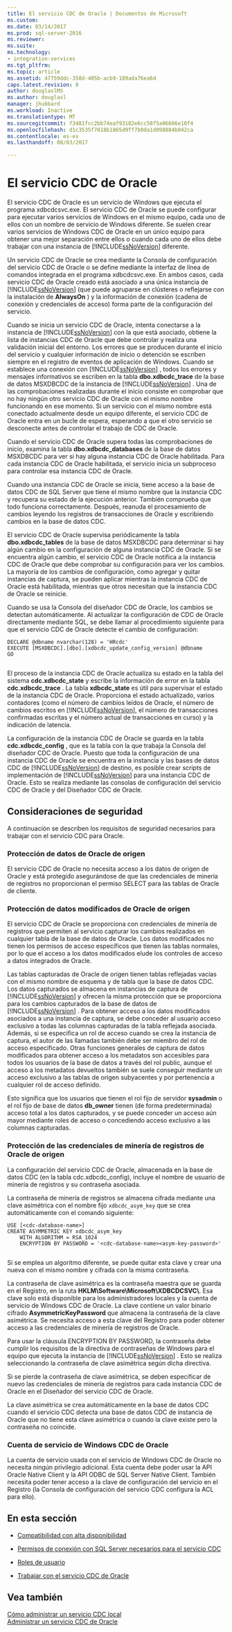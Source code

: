 ```yaml
---
title: El servicio CDC de Oracle | Documentos de Microsoft
ms.custom: 
ms.date: 03/14/2017
ms.prod: sql-server-2016
ms.reviewer: 
ms.suite: 
ms.technology:
- integration-services
ms.tgt_pltfrm: 
ms.topic: article
ms.assetid: 47759ddc-358d-405b-acb9-189ada76ea6d
caps.latest.revision: 8
author: douglaslMS
ms.author: douglasl
manager: jhubbard
ms.workload: Inactive
ms.translationtype: MT
ms.sourcegitcommit: f3481fcc2bb74eaf93182e6cc58f5a06666e10f4
ms.openlocfilehash: d1c3535f7818b1865d9ff7b0da1d098884b042ca
ms.contentlocale: es-es
ms.lasthandoff: 08/03/2017

---
```

# <a name="the-oracle-cdc-service"></a>El servicio CDC de Oracle
  El servicio CDC de Oracle es un servicio de Windows que ejecuta el programa xdbcdcsvc.exe. El servicio CDC de Oracle se puede configurar para ejecutar varios servicios de Windows en el mismo equipo, cada uno de ellos con un nombre de servicio de Windows diferente. Se suelen crear varios servicios de Windows CDC de Oracle en un único equipo para obtener una mejor separación entre ellos o cuando cada uno de ellos debe trabajar con una instancia de [!INCLUDE[ssNoVersion](../../includes/ssnoversion-md.md)] diferente.  
  
 Un servicio CDC de Oracle se crea mediante la Consola de configuración del servicio CDC de Oracle o se define mediante la interfaz de línea de comandos integrada en el programa xdbcdcsvc.exe. En ambos casos, cada servicio CDC de Oracle creado está asociado a una única instancia de [!INCLUDE[ssNoVersion](../../includes/ssnoversion-md.md)] (que puede agruparse en clústeres o reflejarse con la instalación de **AlwaysOn** ) y la información de conexión (cadena de conexión y credenciales de acceso) forma parte de la configuración del servicio.  
  
 Cuando se inicia un servicio CDC de Oracle, intenta conectarse a la instancia de [!INCLUDE[ssNoVersion](../../includes/ssnoversion-md.md)] con la que está asociado, obtiene la lista de instancias CDC de Oracle que debe controlar y realiza una validación inicial del entorno. Los errores que se producen durante el inicio del servicio y cualquier información de inicio o detención se escriben siempre en el registro de eventos de aplicación de Windows. Cuando se establece una conexión con [!INCLUDE[ssNoVersion](../../includes/ssnoversion-md.md)] , todos los errores y mensajes informativos se escriben en la tabla **dbo.xdbcdc_trace** de la base de datos MSXDBCDC de la instancia de [!INCLUDE[ssNoVersion](../../includes/ssnoversion-md.md)] . Una de las comprobaciones realizadas durante el inicio consiste en comprobar que no hay ningún otro servicio CDC de Oracle con el mismo nombre funcionando en ese momento. Si un servicio con el mismo nombre está conectado actualmente desde un equipo diferente, el servicio CDC de Oracle entra en un bucle de espera, esperando a que el otro servicio se desconecte antes de controlar el trabajo de CDC de Oracle.  
  
 Cuando el servicio CDC de Oracle supera todas las comprobaciones de inicio, examina la tabla **dbo.xdbcdc_databases** de la base de datos MSXDBCDC para ver si hay alguna instancia CDC de Oracle habilitada. Para cada instancia CDC de Oracle habilitada, el servicio inicia un subproceso para controlar esa instancia CDC de Oracle.  
  
 Cuando una instancia CDC de Oracle se inicia, tiene acceso a la base de datos CDC de SQL Server que tiene el mismo nombre que la instancia CDC y recupera su estado de la ejecución anterior. También comprueba que todo funciona correctamente. Después, reanuda el procesamiento de cambios leyendo los registros de transacciones de Oracle y escribiendo cambios en la base de datos CDC.  
  
 El servicio CDC de Oracle supervisa periódicamente la tabla **dbo.xdbcdc_tables** de la base de datos MSXDBCDC para determinar si hay algún cambio en la configuración de alguna instancia CDC de Oracle. Si se encuentra algún cambio, el servicio CDC de Oracle notifica a la instancia CDC de Oracle que debe comprobar su configuración para ver los cambios. La mayoría de los cambios de configuración, como agregar y quitar instancias de captura, se pueden aplicar mientras la instancia CDC de Oracle está habilitada, mientras que otros necesitan que la instancia CDC de Oracle se reinicie.  
  
 Cuando se usa la Consola del diseñador CDC de Oracle, los cambios se detectan automáticamente. Al actualizar la configuración de CDC de Oracle directamente mediante SQL, se debe llamar al procedimiento siguiente para que el servicio CDC de Oracle detecte el cambio de configuración:  
  
```  
DECLARE @dbname nvarchar(128) = 'HRcdc'  
EXECUTE [MSXDBCDC].[dbo].[xdbcdc_update_config_version] @dbname  
GO  
  
```  
  
 El proceso de la instancia CDC de Oracle actualiza su estado en la tabla del sistema **cdc.xdbcdc_state** y escribe la información de error en la tabla **cdc.xdbcdc_trace** . La tabla **xdbcdc_state** es útil para supervisar el estado de la instancia CDC de Oracle. Proporciona el estado actualizado, varios contadores (como el número de cambios leídos de Oracle, el número de cambios escritos en [!INCLUDE[ssNoVersion](../../includes/ssnoversion-md.md)], el número de transacciones confirmadas escritas y el número actual de transacciones en curso) y la indicación de latencia.  
  
 La configuración de la instancia CDC de Oracle se guarda en la tabla **cdc.xdbcdc_config** , que es la tabla con la que trabaja la Consola del diseñador CDC de Oracle. Puesto que toda la configuración de una instancia CDC de Oracle se encuentra en la instancia y las bases de datos CDC de [!INCLUDE[ssNoVersion](../../includes/ssnoversion-md.md)] de destino, es posible crear scripts de implementación de [!INCLUDE[ssNoVersion](../../includes/ssnoversion-md.md)] para una instancia CDC de Oracle. Esto se realiza mediante las consolas de configuración del servicio CDC de Oracle y del Diseñador CDC de Oracle.  
  
## <a name="security-considerations"></a>Consideraciones de seguridad  
 A continuación se describen los requisitos de seguridad necesarios para trabajar con el servicio CDC para Oracle.  
  
### <a name="protection-of-source-oracle-data"></a>Protección de datos de Oracle de origen  
 El servicio CDC de Oracle no necesita acceso a los datos de origen de Oracle y está protegido asegurándose de que las credenciales de minería de registros no proporcionan el permiso SELECT para las tablas de Oracle de cliente.  
  
### <a name="protection-of-source-oracle-change-data"></a>Protección de datos modificados de Oracle de origen  
 El servicio CDC de Oracle se proporciona con credenciales de minería de registros que permiten al servicio capturar los cambios realizados en cualquier tabla de la base de datos de Oracle. Los datos modificados no tienen los permisos de acceso específicos que tienen las tablas normales, por lo que el acceso a los datos modificados elude los controles de acceso a datos integrados de Oracle.  
  
 Las tablas capturadas de Oracle de origen tienen tablas reflejadas vacías con el mismo nombre de esquema y de tabla que la base de datos CDC. Los datos capturados se almacena en instancias de captura de [!INCLUDE[ssNoVersion](../../includes/ssnoversion-md.md)] y ofrecen la misma protección que se proporciona para los cambios capturados de la base de datos de [!INCLUDE[ssNoVersion](../../includes/ssnoversion-md.md)] . Para obtener acceso a los datos modificados asociados a una instancia de captura, se debe conceder al usuario acceso exclusivo a todas las columnas capturadas de la tabla reflejada asociada. Además, si se especifica un rol de acceso cuando se crea la instancia de captura, el autor de las llamadas también debe ser miembro del rol de acceso especificado. Otras funciones generales de captura de datos modificados para obtener acceso a los metadatos son accesibles para todos los usuarios de la base de datos a través del rol public, aunque el acceso a los metadatos devueltos también se suele conseguir mediante un acceso exclusivo a las tablas de origen subyacentes y por pertenencia a cualquier rol de acceso definido.  
  
 Esto significa que los usuarios que tienen el rol fijo de servidor **sysadmin** o el rol fijo de base de datos **db_owner** tienen (de forma predeterminada) acceso total a los datos capturados, y se puede conceder un acceso aún mayor mediante roles de acceso o concediendo acceso exclusivo a las columnas capturadas.  
  
### <a name="protection-of-source-oracle-log-mining-credentials"></a>Protección de las credenciales de minería de registros de Oracle de origen  
 La configuración del servicio CDC de Oracle, almacenada en la base de datos CDC (en la tabla cdc.xdbcdc_config), incluye el nombre de usuario de minería de registros y su contraseña asociada.  
  
 La contraseña de minería de registros se almacena cifrada mediante una clave asimétrica con el nombre fijo `xdbcdc_asym_key` que se crea automáticamente con el comando siguiente:  
  
```  
USE [<cdc-database-name>]  
CREATE ASYMMETRIC KEY xdbcdc_asym_key  
    WITH ALGORITHM = RSA_1024  
    ENCRYPTION BY PASSWORD = '<cdc-database-name><asym-key-password>'  
  
```  
  
 Si se emplea un algoritmo diferente, se puede quitar esta clave y crear una nueva con el mismo nombre y cifrada con la misma contraseña.  
  
 La contraseña de clave asimétrica es la contraseña maestra que se guarda en el Registro, en la ruta **HKLM\Software\Microsoft\XDBCDCSVC\\<nombre-servicio>**. Esa clave solo está disponible para los administradores locales y la cuenta de servicio de Windows CDC de Oracle. La clave contiene un valor binario cifrado **AsymmetricKeyPassword** que almacena la contraseña de la clave asimétrica. Se necesita acceso a esta clave del Registro para poder obtener acceso a las credenciales de minería de registros de Oracle.  
  
 Para usar la cláusula ENCRYPTION BY PASSWORD, la contraseña debe cumplir los requisitos de la directiva de contraseñas de Windows para el equipo que ejecuta la instancia de [!INCLUDE[ssNoVersion](../../includes/ssnoversion-md.md)] . Esto se realiza seleccionando la contraseña de clave asimétrica según dicha directiva.  
  
 Si se pierde la contraseña de clave asimétrica, se deben especificar de nuevo las credenciales de minería de registros para cada instancia CDC de Oracle en el Diseñador del servicio CDC de Oracle.  
  
 La clave asimétrica se crea automáticamente en la base de datos CDC cuando el servicio CDC detecta una base de datos CDC de instancia de Oracle que no tiene esta clave asimétrica o cuando la clave existe pero la contraseña no coincide.  
  
### <a name="oracle-cdc-service-windows-service-account"></a>Cuenta de servicio de Windows CDC de Oracle  
 La cuenta de servicio usada con el servicio de Windows CDC de Oracle no necesita ningún privilegio adicional. Esta cuenta debe poder usar la API Oracle Native Client y la API ODBC de SQL Server Native Client. También necesita poder tener acceso a la clave de configuración del servicio en el Registro (la Consola de configuración del servicio CDC configura la ACL para ello).  
  
## <a name="in-this-section"></a>En esta sección  
  
-   [Compatibilidad con alta disponibilidad](../../integration-services/change-data-capture/high-availability-support.md)  
  
-   [Permisos de conexión con SQL Server necesarios para el servicio CDC](../../integration-services/change-data-capture/sql-server-connection-required-permissions-for-the-cdc-service.md)  
  
-   [Roles de usuario](../../integration-services/change-data-capture/user-roles.md)  
  
-   [Trabajar con el servicio CDC de Oracle](../../integration-services/change-data-capture/working-with-the-oracle-cdc-service.md)  
  
## <a name="see-also"></a>Vea también  
 [Cómo administrar un servicio CDC local](../../integration-services/change-data-capture/how-to-manage-a-local-cdc-service.md)   
 [Administrar un servicio CDC de Oracle](../../integration-services/change-data-capture/manage-an-oracle-cdc-service.md)  
  
  


